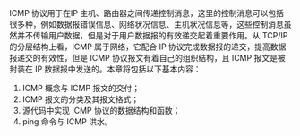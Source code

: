 ICMP 协议用于在IP 主机、路由器之间传递控制消息，这里的控制消息可以包括很多种，例如数据报错误信息、网络状况信息、主机状况信息等，这些控制消息虽然并不传输用户数据，但是对于用户数据报的有效递交起着重要作用。从 TCP/IP 的分层结构上看，ICMP 属于网络，它配合 IP 协议完成数据报的递交，提高数据报递交的有效性，但是 ICMP 协议报文有着自己的组织结构，且 ICMP 报文是被封装在 IP 数据报中发送的。本章将包括以下基本内容：

1. ICMP 概念与 ICMP 报文的交付；
2. ICMP 报文的分类及其报文格式；
3. 源代码中实现 ICMP 协议的数据结构和函数；
4. ping 命令与 ICMP 洪水。


